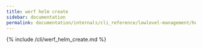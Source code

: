 ```yaml
---
title: werf helm create
sidebar: documentation
permalink: documentation/internals/cli_reference/lowlevel-management/helm/create.html
---
```


{% include /cli/werf_helm_create.md %}
